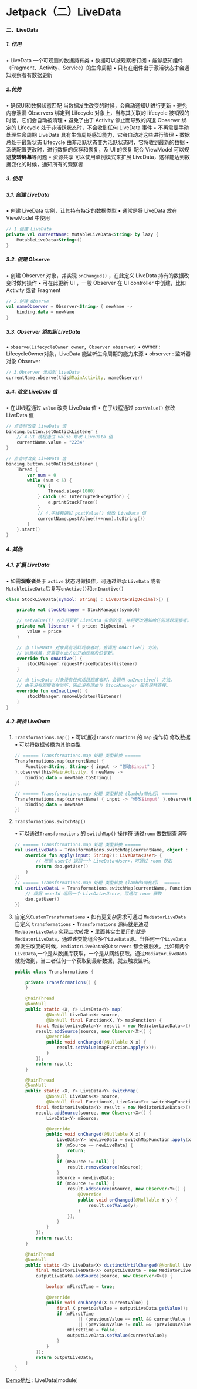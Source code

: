 # Jetpack（二）LiveData

#### 二、LiveData

##### 1. 作用

• LiveData 一个可观测的数据持有类
• 数据可以被观察者订阅
• 能够感知组件（Fragment、Activity、Service）的生命周期
• 只有在组件出于激活状态才会通知观察者有数据更新

##### 2.优势

• 确保UI和数据状态匹配
  当数据发生改变的时候，会自动通知UI进行更新
• 避免内存泄漏
  Observers 绑定到 Lifecycle 对象上，当与其关联的 lifecycle 被销毁的时候，它们会自动被清理
• 避免了由于 Activity 停止而导致的闪退
  Observer 绑定的 Lifecycle 处于非活跃状态时，不会收到任何 LiveData 事件
• 不再需要手动处理生命周期
  LiveData 具有生命周期感知能力，它会自动对这些进行管理
• 数据总处于最新状态
  Lifecycle 由非活跃状态变为活跃状态时，它将收到最新的数据
• 系统配置更改时，进行数据的保存和恢复，及 UI 的恢复
  配合 ViewModel 可以规避**旋转屏幕**等问题
• 资源共享
  可以使用单例模式来扩展 LiveData，这样能达到数据变化的时候，通知所有的观察者

##### 3. 使用

##### 3.1. 创建 LiveData

• 创建 LiveData 实例，让其持有特定的数据类型
• 通常是将 LiveData 放在 ViewModel 中使用

```kotlin
// 1.创建 LiveData
private val currentName: MutableLiveData<String> by lazy {
    MutableLiveData<String>()
}
```

##### 3.2. 创建 Observe

• 创建 Observer 对象，并实现 `onChanged()` ，在此定义 LiveData 持有的数据改变时做何操作
• 可在此更新 UI ，一般 Observer 在 UI controller 中创建，比如 Activity 或者 Fragment

```kotlin
// 2.创建 Observe
val nameObserver = Observer<String> { newName ->
    binding.data = newName
}
```

##### 3.3. Observer 添加到 LiveData

• `observe(LifecycleOwner owner, Observer observer)` 
• owner : LifecycleOwner对象，LiveData 能监听生命周期的能力来源
• observer : 监听器对象 Observer

```kotlin
// 3.Observer 添加到 LiveData
currentName.observe(this@MainActivity, nameObserver)
```

##### 3.4. 改变 LiveData 值

• 在UI线程通过 `value` 改变 LiveData 值
• 在子线程通过 `postValue()` 修改 LiveData 值

```kotlin
// 点击时改变 LiveData 值
binding.button.setOnClickListener {
    // 4.UI 线程通过 value 修改 LiveData 值
    currentName.value = "2234"
}
```

```kotlin
// 点击时改变 LiveData 值
binding.button.setOnClickListener {
    Thread {
        var num = 0
        while (num < 5) {
            try {
                Thread.sleep(1000)
            } catch (e: InterruptedException) {
                e.printStackTrace()
            }
            // 4.子线程通过 postValue() 修改 LiveData 值
            currentName.postValue((++num).toString())
        }
    }.start()
}
```

##### 4. 其他

##### 4.1. 扩展 LiveData 

• 如需**观察者**处于 `active` 状态时做操作，可通过继承 `LiveData` 或者 `MutableLiveData`后复写`onActive()`和`onInactive()`

```kotlin
class StockLiveData(symbol: String) : LiveData<BigDecimal>() {

    private val stockManager = StockManager(symbol)

    // setValue(T) 方法将更新 LiveData 实例的值，并将更改通知给任何活跃观察者。
    private val listener = { price: BigDecimal ->
        value = price
    }

    // 当 LiveData 对象具有活跃观察者时，会调用 onActive() 方法。
    // 这意味着，您需要从此方法开始观察股价更新。
    override fun onActive() {
        stockManager.requestPriceUpdates(listener)
    }

    // 当 LiveData 对象没有任何活跃观察者时，会调用 onInactive() 方法。
    // 由于没有观察者在监听，因此没有理由与 StockManager 服务保持连接。
    override fun onInactive() {
        stockManager.removeUpdates(listener)
    }
}
```

##### 4.2.转换 LiveData

1. `Transformations.map()`
   • 可以通过`Transformations` 的 `map` 操作符 修改数据
   • 可以将数据转换为其他类型

   ```kotlin
   // ====== Transformations.map 处理 类型转换 ======
   Transformations.map(currentName) {
       Function<String, String> { input -> "修改$input" }
   }.observe(this@MainActivity, { newName ->
       binding.data = newName.toString()
   })
   
   // ====== Transformations.map 处理 类型转换 (lambda简化后) ======
   Transformations.map(currentName) { input -> "修改$input" }.observe(this, { newName ->
       binding.data = newName
   })
   ```

2. `Transformations.switchMap()`

   • 可以通过`Transformations` 的 `switchMap()` 操作符 通过`room` 做数据查询等

   ```kotlin
   // ====== Transformations.map 处理 类型转换 ======
   val userLiveData = Transformations.switchMap(currentName, object : Function<String, LiveData<User>> {
       override fun apply(input: String?): LiveData<User> {
           // 根据 userId 返回一个 LiveData<User>，可通过 room 获取
           return dao.getUser()
       }
   })
   // ====== Transformations.map 处理 类型转换 (lambda简化后)  ======
   val userLiveDataL = Transformations.switchMap(currentName, Function<String, LiveData<User>> {
       // 根据 userId 返回一个 LiveData<User>，可通过 room 获取
       dao.getUser()
   })
   ```

3. 自定义`CustomTransformations`
   • 如有更复杂需求可通过 `MediatorLiveData` 自定义 `transformations`
   • `Transformations` 源码就是通过 `MediatorLiveData`  实现二次转发
   • 里面其实主要用的就是`MediatorLiveData`，通过该类能组合多个`LiveData`源。当任何一个`LiveData`源发生改变的时候，`MediatorLiveData`的`Observers` 都会被触发。比如有两个`LiveData`,一个是从数据库获取，一个是从网络获取。通过`MediatorLiveData`就能做到，当二者任何一个获取到最新数据，就去触发监听。

   ```java
   public class Transformations {
   
       private Transformations() {
       }
   
       @MainThread
       @NonNull
       public static <X, Y> LiveData<Y> map(
               @NonNull LiveData<X> source,
               @NonNull final Function<X, Y> mapFunction) {
           final MediatorLiveData<Y> result = new MediatorLiveData<>();
           result.addSource(source, new Observer<X>() {
               @Override
               public void onChanged(@Nullable X x) {
                   result.setValue(mapFunction.apply(x));
               }
           });
           return result;
       }
   
       @MainThread
       @NonNull
       public static <X, Y> LiveData<Y> switchMap(
               @NonNull LiveData<X> source,
               @NonNull final Function<X, LiveData<Y>> switchMapFunction) {
           final MediatorLiveData<Y> result = new MediatorLiveData<>();
           result.addSource(source, new Observer<X>() {
               LiveData<Y> mSource;
   
               @Override
               public void onChanged(@Nullable X x) {
                   LiveData<Y> newLiveData = switchMapFunction.apply(x);
                   if (mSource == newLiveData) {
                       return;
                   }
                   if (mSource != null) {
                       result.removeSource(mSource);
                   }
                   mSource = newLiveData;
                   if (mSource != null) {
                       result.addSource(mSource, new Observer<Y>() {
                           @Override
                           public void onChanged(@Nullable Y y) {
                               result.setValue(y);
                           }
                       });
                   }
               }
           });
           return result;
       }
   
       @MainThread
       @NonNull
       public static <X> LiveData<X> distinctUntilChanged(@NonNull LiveData<X> source) {
           final MediatorLiveData<X> outputLiveData = new MediatorLiveData<>();
           outputLiveData.addSource(source, new Observer<X>() {
   
               boolean mFirstTime = true;
   
               @Override
               public void onChanged(X currentValue) {
                   final X previousValue = outputLiveData.getValue();
                   if (mFirstTime
                           || (previousValue == null && currentValue != null)
                           || (previousValue != null && !previousValue.equals(currentValue))) {
                       mFirstTime = false;
                       outputLiveData.setValue(currentValue);
                   }
               }
           });
           return outputLiveData;
       }
   }
   ```

[Demo地址](https://github.com/aiybybz/AndroidDemo) : LiveData[module]

